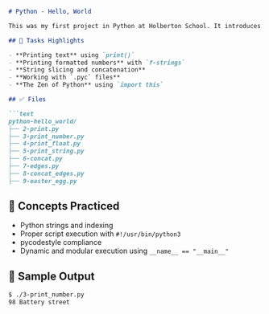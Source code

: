```markdown
# Python - Hello, World

This was my first project in Python at Holberton School. It introduces the basics of Python scripting including simple printing, string manipulation, and formatting.

## 📄 Tasks Highlights

- **Printing text** using `print()`
- **Printing formatted numbers** with `f-strings`
- **String slicing and concatenation**
- **Working with `.pyc` files**
- **The Zen of Python** using `import this`

## ✅ Files

```text
python-hello_world/
├── 2-print.py
├── 3-print_number.py
├── 4-print_float.py
├── 5-print_string.py
├── 6-concat.py
├── 7-edges.py
├── 8-concat_edges.py
├── 9-easter_egg.py
```

## 🧠 Concepts Practiced
- Python strings and indexing
- Proper script execution with `#!/usr/bin/python3`
- pycodestyle compliance
- Dynamic and modular execution using `__name__ == "__main__"`

## 🧪 Sample Output

```bash
$ ./3-print_number.py
98 Battery street
```
```

